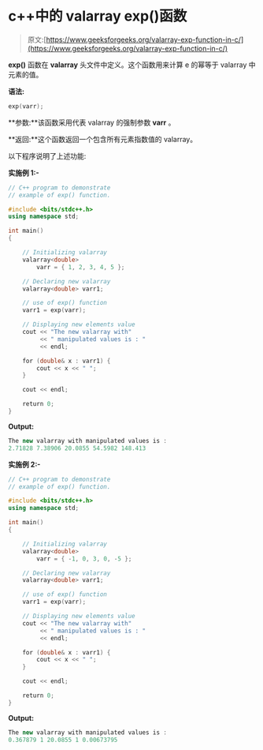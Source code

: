# c++中的 valarray exp()函数

> 原文:[https://www.geeksforgeeks.org/valarray-exp-function-in-c/](https://www.geeksforgeeks.org/valarray-exp-function-in-c/)

**exp()** 函数在 **valarray** 头文件中定义。这个函数用来计算 e 的幂等于 valarray 中元素的值。

**语法:**

```cpp
exp(varr);
```

**参数:**该函数采用代表 valarray 的强制参数 **varr** 。

**返回:**这个函数返回一个包含所有元素指数值的 valarray。

以下程序说明了上述功能:

**实施例 1:-**

```cpp
// C++ program to demonstrate
// example of exp() function.

#include <bits/stdc++.h>
using namespace std;

int main()
{

    // Initializing valarray
    valarray<double>
        varr = { 1, 2, 3, 4, 5 };

    // Declaring new valarray
    valarray<double> varr1;

    // use of exp() function
    varr1 = exp(varr);

    // Displaying new elements value
    cout << "The new valarray with"
         << " manipulated values is : "
         << endl;

    for (double& x : varr1) {
        cout << x << " ";
    }

    cout << endl;

    return 0;
}
```

**Output:**

```cpp
The new valarray with manipulated values is : 
2.71828 7.38906 20.0855 54.5982 148.413

```

**实施例 2:-**

```cpp
// C++ program to demonstrate
// example of exp() function.

#include <bits/stdc++.h>
using namespace std;

int main()
{

    // Initializing valarray
    valarray<double>
        varr = { -1, 0, 3, 0, -5 };

    // Declaring new valarray
    valarray<double> varr1;

    // use of exp() function
    varr1 = exp(varr);

    // Displaying new elements value
    cout << "The new valarray with"
         << " manipulated values is : "
         << endl;

    for (double& x : varr1) {
        cout << x << " ";
    }

    cout << endl;

    return 0;
}
```

**Output:**

```cpp
The new valarray with manipulated values is : 
0.367879 1 20.0855 1 0.00673795

```